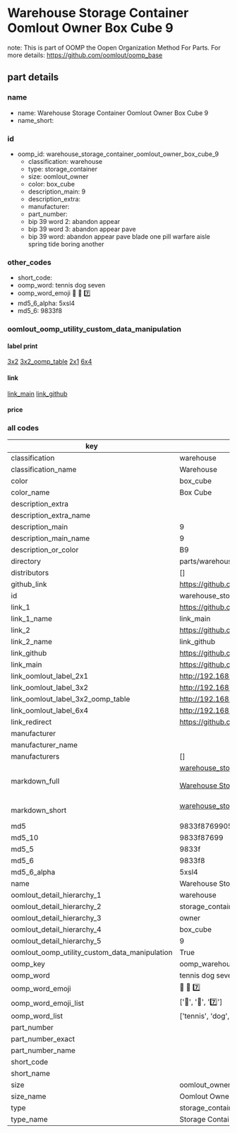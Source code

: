 # Warehouse Storage Container Oomlout Owner Box Cube 9  

note: This is part of OOMP the Oopen Organization Method For Parts. For more details: https://github.com/oomlout/oomp_base

##  part details
  







### name
* name: Warehouse Storage Container Oomlout Owner Box Cube 9
* name_short: 
### id
* oomp_id: warehouse_storage_container_oomlout_owner_box_cube_9
  * classification: warehouse
  * type: storage_container
  * size: oomlout_owner
  * color: box_cube
  * description_main: 9
  * description_extra: 
  * manufacturer: 
  * part_number: 
  * bip 39 word 2: abandon appear
  * bip 39 word 3: abandon appear pave
  * bip 39 word: abandon appear pave blade one pill warfare aisle spring tide boring another

### other_codes
* short_code: 
* oomp_word: tennis dog seven
* oomp_word_emoji :tennis: :dog: :seven:
* md5_6_alpha: 5xsl4
* md5_6: 9833f8






### oomlout_oomp_utility_custom_data_manipulation
#### label print
[3x2](http://192.168.1.245:1112/?label=oomp%205xsl4)
[3x2_oomp_table](http://192.168.1.108:1112/?label=oomp%205xsl4)
[2x1](http://192.168.1.242:1112/?label=oomp%205xsl4)
[6x4](http://192.168.1.55:1112/?label=oomp%205xsl4)    

#### link

[link_main](https://github.com/oomlout/oomlout_oomp_version_1_messy/tree/main/parts/warehouse_storage_container_oomlout_owner_box_cube_9) [link_github](https://github.com/oomlout/oomlout_oomp_version_1_messy/tree/main/parts/warehouse_storage_container_oomlout_owner_box_cube_9)                             

#### price







### all codes 
| key | value |  
| --- | --- |  
| classification | warehouse |  
| classification_name | Warehouse |  
| color | box_cube |  
| color_name | Box Cube |  
| description_extra |  |  
| description_extra_name |  |  
| description_main | 9 |  
| description_main_name | 9 |  
| description_or_color | B9 |  
| directory | parts/warehouse_storage_container_oomlout_owner_box_cube_9 |  
| distributors | [] |  
| github_link | https://github.com/oomlout/oomlout_oomp_part_src/tree/main/parts/warehouse_storage_container_oomlout_owner_box_cube_9 |  
| id | warehouse_storage_container_oomlout_owner_box_cube_9 |  
| link_1 | https://github.com/oomlout/oomlout_oomp_version_1_messy/tree/main/parts/warehouse_storage_container_oomlout_owner_box_cube_9 |  
| link_1_name | link_main |  
| link_2 | https://github.com/oomlout/oomlout_oomp_version_1_messy/tree/main/parts/warehouse_storage_container_oomlout_owner_box_cube_9 |  
| link_2_name | link_github |  
| link_github | https://github.com/oomlout/oomlout_oomp_version_1_messy/tree/main/parts/warehouse_storage_container_oomlout_owner_box_cube_9 |  
| link_main | https://github.com/oomlout/oomlout_oomp_version_1_messy/tree/main/parts/warehouse_storage_container_oomlout_owner_box_cube_9 |  
| link_oomlout_label_2x1 | http://192.168.1.242:1112/?label=oomp%205xsl4 |  
| link_oomlout_label_3x2 | http://192.168.1.245:1112/?label=oomp%205xsl4 |  
| link_oomlout_label_3x2_oomp_table | http://192.168.1.108:1112/?label=oomp%205xsl4 |  
| link_oomlout_label_6x4 | http://192.168.1.55:1112/?label=oomp%205xsl4 |  
| link_redirect | https://github.com/oomlout/oomlout_oomp_version_1_messy/tree/main/parts/warehouse_storage_container_oomlout_owner_box_cube_9 |  
| manufacturer |  |  
| manufacturer_name |  |  
| manufacturers | [] |  
| markdown_full | [warehouse_storage_container_oomlout_owner_box_cube_9](none)<br>[](none)<br>[Warehouse Storage Container Oomlout Owner Box Cube 9](none)<br><br> |  
| markdown_short | [warehouse_storage_container_oomlout_owner_box_cube_9](none)<br><br> |  
| md5 | 9833f8769905bee2934d51714302a000 |  
| md5_10 | 9833f87699 |  
| md5_5 | 9833f |  
| md5_6 | 9833f8 |  
| md5_6_alpha | 5xsl4 |  
| name | Warehouse Storage Container Oomlout Owner Box Cube 9 |  
| oomlout_detail_hierarchy_1 | warehouse |  
| oomlout_detail_hierarchy_2 | storage_container |  
| oomlout_detail_hierarchy_3 | owner |  
| oomlout_detail_hierarchy_4 | box_cube |  
| oomlout_detail_hierarchy_5 | 9 |  
| oomlout_oomp_utility_custom_data_manipulation | True |  
| oomp_key | oomp_warehouse_storage_container_oomlout_owner_box_cube_9 |  
| oomp_word | tennis dog seven |  
| oomp_word_emoji | :tennis: :dog: :seven: |  
| oomp_word_emoji_list | [':tennis:', ':dog:', ':seven:'] |  
| oomp_word_list | ['tennis', 'dog', 'seven'] |  
| part_number |  |  
| part_number_exact |  |  
| part_number_name |  |  
| short_code |  |  
| short_name |  |  
| size | oomlout_owner |  
| size_name | Oomlout Owner |  
| type | storage_container |  
| type_name | Storage Container |  

